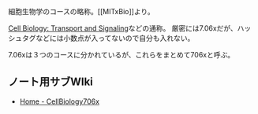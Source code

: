 細胞生物学のコースの略称。[[MITxBio]]より。

[Cell Biology: Transport and Signaling](https://www.edx.org/course/cell-biology-transport)などの通称。 厳密には7.06xだが、ハッシュタグなどには小数点が入ってないので自分も入れない。

7.06xは３つのコースに分かれているが、これらをまとめて706xと呼ぶ。

## ノート用サブWIki

- [Home - CellBiology706x](https://karino2.github.io/SubWiki/CellBiology706x/Home)